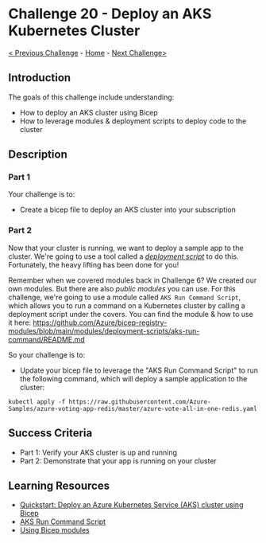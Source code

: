 # Challenge 20 - Deploy an AKS Kubernetes Cluster

[< Previous Challenge](./Bicep-Challenge-11.md) - [Home](../README.md) - [Next Challenge>](./Bicep-Challenge-21.md)

## Introduction

The goals of this challenge include understanding:
- How to deploy an AKS cluster using Bicep
- How to leverage modules & deployment scripts to deploy code to the cluster

## Description

### Part 1
Your challenge is to:

- Create a bicep file to deploy an AKS cluster into your subscription

### Part 2
Now that your cluster is running, we want to deploy a sample app to the cluster.  We're going to use a tool called a _[deployment script](https://learn.microsoft.com/en-us/azure/azure-resource-manager/templates/deployment-script-template)_ to do this. Fortunately, the heavy lifting has been done for you!

Remember when we covered modules back in Challenge 6?  We created our own modules.  But there are also _public modules_ you can use. For this challenge, we're going to use a module called `AKS Run Command Script`, which allows you to run a command on a Kubernetes cluster by calling a deployment script under the covers.  You can find the module & how to use it here:  https://github.com/Azure/bicep-registry-modules/blob/main/modules/deployment-scripts/aks-run-command/README.md

So your challenge is to:
- Update your bicep file to leverage the "AKS Run Command Script" to run the following command, which will deploy a sample application to the cluster:

```
kubectl apply -f https://raw.githubusercontent.com/Azure-Samples/azure-voting-app-redis/master/azure-vote-all-in-one-redis.yaml
```

## Success Criteria

- Part 1: Verify your AKS cluster is up and running
- Part 2: Demonstrate that your app is running on your cluster

## Learning Resources

- [Quickstart: Deploy an Azure Kubernetes Service (AKS) cluster using Bicep](https://learn.microsoft.com/en-us/azure/aks/learn/quick-kubernetes-deploy-bicep)
- [AKS Run Command Script](https://github.com/Azure/bicep-registry-modules/blob/main/modules/deployment-scripts/aks-run-command/README.md)
- [Using Bicep modules](https://docs.microsoft.com/en-us/azure/azure-resource-manager/bicep/modules)
